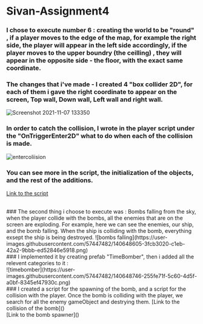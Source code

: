 # Sivan-Assignment4

### I chose to execute number 6 : creating the world to be "round" , if a player moves to the edge of the map, for example the right side, the player will appear in the left side accordingly, if the player moves to the upper boundry (the ceilling) , they will appear in the opposite side - the floor, with the exact same coordinate.
### The changes that i've made - I created 4 "box collider 2D", for each of them i gave the right coordinate to appear on the screen, Top wall, Down wall, Left wall and right wall.
![Screenshot 2021-11-07 133350](https://user-images.githubusercontent.com/57447482/140643193-a2c213a0-5b6d-4b48-b753-be3022957cb3.png)
### In order to catch the collision, I wrote in the player script under the "OnTriggerEnter2D" what to do when each of the collision is made.
![entercoliision](https://user-images.githubusercontent.com/57447482/140643328-6caee703-1acf-44a9-8401-0ff250d5c401.png)
<br>
### You can see more in the script, the initialization of the objects, and the rest of the additions.
[Link to the script]()

<br>
### The second thing i choose to execute was : Bombs falling from the sky, when the player collide with the bombs, all the enemies that are on the screen are exploding. For example, here we can see the enemies, our ship, and the bomb falling. When the ship is colliding with the bomb, everything exsept the ship is being destroyed.
![bombs falling](https://user-images.githubusercontent.com/57447482/140648605-3fcb3020-c1eb-42a2-9bbb-ed52846e5918.png)
<br>
### I implemented it by creating prefab "TimeBomber", then i added all the relevent categories to it : 
<br>
![timebomber](https://user-images.githubusercontent.com/57447482/140648746-255fe71f-5c60-4d5f-a0bf-8345ef47930c.png)
<br>
### I created a script for the spawning of the bomb, and a script for the collision with the player. Once the bomb is colliding with the player, we search for all the enemy gameObject and destrying them.
[Link to the collision of the bomb]() <br>
[Link to the bomb spawner]()

